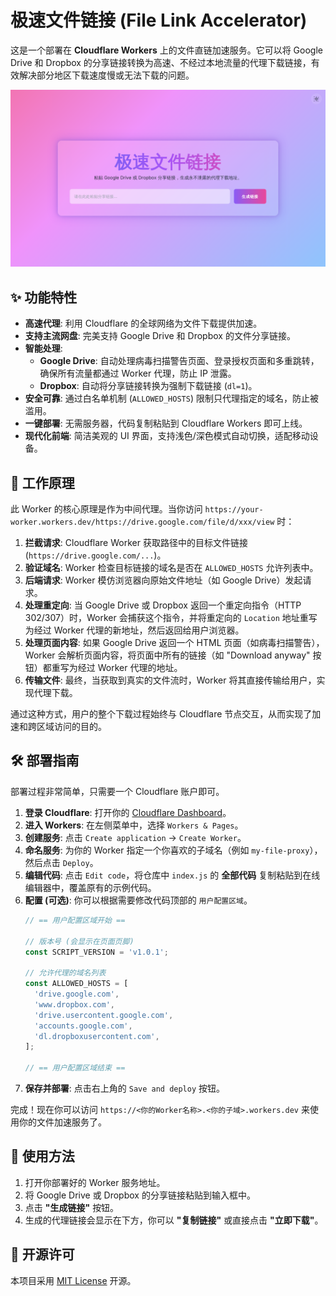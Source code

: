# 极速文件链接 (File Link Accelerator)

这是一个部署在 **Cloudflare Workers** 上的文件直链加速服务。它可以将 Google Drive 和 Dropbox 的分享链接转换为高速、不经过本地流量的代理下载链接，有效解决部分地区下载速度慢或无法下载的问题。


![项目用户界面截图](./assets/screenshot.webp)

## ✨ 功能特性

  - **高速代理**: 利用 Cloudflare 的全球网络为文件下载提供加速。
  - **支持主流网盘**: 完美支持 Google Drive 和 Dropbox 的文件分享链接。
  - **智能处理**:
      - **Google Drive**: 自动处理病毒扫描警告页面、登录授权页面和多重跳转，确保所有流量都通过 Worker 代理，防止 IP 泄露。
      - **Dropbox**: 自动将分享链接转换为强制下载链接 (`dl=1`)。
  - **安全可靠**: 通过白名单机制 (`ALLOWED_HOSTS`) 限制只代理指定的域名，防止被滥用。
  - **一键部署**: 无需服务器，代码复制粘贴到 Cloudflare Workers 即可上线。
  - **现代化前端**: 简洁美观的 UI 界面，支持浅色/深色模式自动切换，适配移动设备。

## 🚀 工作原理

此 Worker 的核心原理是作为中间代理。当你访问 `https://your-worker.workers.dev/https://drive.google.com/file/d/xxx/view` 时：

1.  **拦截请求**: Cloudflare Worker 获取路径中的目标文件链接 (`https://drive.google.com/...`)。
2.  **验证域名**: Worker 检查目标链接的域名是否在 `ALLOWED_HOSTS` 允许列表中。
3.  **后端请求**: Worker 模仿浏览器向原始文件地址（如 Google Drive）发起请求。
4.  **处理重定向**: 当 Google Drive 或 Dropbox 返回一个重定向指令（HTTP 302/307）时，Worker 会捕获这个指令，并将重定向的 `Location` 地址重写为经过 Worker 代理的新地址，然后返回给用户浏览器。
5.  **处理页面内容**: 如果 Google Drive 返回一个 HTML 页面（如病毒扫描警告），Worker 会解析页面内容，将页面中所有的链接（如 "Download anyway" 按钮）都重写为经过 Worker 代理的地址。
6.  **传输文件**: 最终，当获取到真实的文件流时，Worker 将其直接传输给用户，实现代理下载。

通过这种方式，用户的整个下载过程始终与 Cloudflare 节点交互，从而实现了加速和跨区域访问的目的。

## 🛠️ 部署指南

部署过程非常简单，只需要一个 Cloudflare 账户即可。

1.  **登录 Cloudflare**: 打开你的 [Cloudflare Dashboard](https://dash.cloudflare.com/)。
2.  **进入 Workers**: 在左侧菜单中，选择 `Workers & Pages`。
3.  **创建服务**: 点击 `Create application` -\> `Create Worker`。
4.  **命名服务**: 为你的 Worker 指定一个你喜欢的子域名（例如 `my-file-proxy`），然后点击 `Deploy`。
5.  **编辑代码**: 点击 `Edit code`，将仓库中 `index.js` 的 **全部代码** 复制粘贴到在线编辑器中，覆盖原有的示例代码。
6.  **配置 (可选)**: 你可以根据需要修改代码顶部的 `用户配置区域`。
    ```javascript
    // == 用户配置区域开始 ==

    // 版本号 (会显示在页面页脚)
    const SCRIPT_VERSION = 'v1.0.1';

    // 允许代理的域名列表
    const ALLOWED_HOSTS = [
      'drive.google.com',
      'www.dropbox.com',
      'drive.usercontent.google.com',
      'accounts.google.com',
      'dl.dropboxusercontent.com',
    ];

    // == 用户配置区域结束 ==
    ```
7.  **保存并部署**: 点击右上角的 `Save and deploy` 按钮。

完成！现在你可以访问 `https://<你的Worker名称>.<你的子域>.workers.dev` 来使用你的文件加速服务了。

## 📝 使用方法

1.  打开你部署好的 Worker 服务地址。
2.  将 Google Drive 或 Dropbox 的分享链接粘贴到输入框中。
3.  点击 **"生成链接"** 按钮。
4.  生成的代理链接会显示在下方，你可以 **"复制链接"** 或直接点击 **"立即下载"**。

## 📜 开源许可

本项目采用 [MIT License](https://www.google.com/search?q=./LICENSE) 开源。
